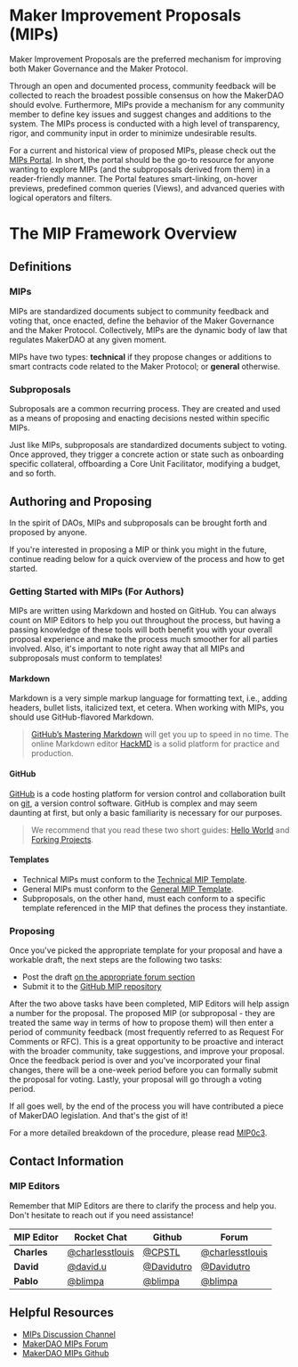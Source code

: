 # Maker Improvement Proposals (MIPs)

Maker Improvement Proposals are the preferred mechanism for improving both Maker Governance and the Maker Protocol.

Through an open and documented process, community feedback will be collected to reach the broadest possible consensus on how the MakerDAO should evolve. Furthermore, MIPs provide a mechanism for any community member to define key issues and suggest changes and additions to the system. The MIPs process is conducted with a high level of transparency, rigor, and community input in order to minimize undesirable results. 

For a current and historical view of proposed MIPs, please check out the [MIPs Portal](https://mips.makerdao.com/). In short, the portal should be the go-to resource for anyone wanting to explore MIPs (and the subproposals derived from them) in a reader-friendly manner. The Portal features smart-linking, on-hover previews, predefined common queries (Views), and advanced queries with logical operators and filters.

# The MIP Framework Overview

## Definitions

### MIPs

MIPs are standardized documents subject to community feedback and voting that, once enacted, define the behavior of the Maker Governance and the Maker Protocol. Collectively, MIPs are the dynamic body of law that regulates MakerDAO at any given moment.

MIPs have two types: **technical** if they propose changes or additions to smart contracts code related to the Maker Protocol; or **general** otherwise.

### Subproposals

Subroposals are a common recurring process. They are created and used as a means of proposing and enacting decisions nested within specific MIPs.

Just like MIPs, subproposals are standardized documents subject to voting. Once approved, they trigger a concrete action or state such as onboarding specific collateral, offboarding a Core Unit Facilitator, modifying a budget, and so forth.

## Authoring and Proposing

In the spirit of DAOs, MIPs and subproposals can be brought forth and proposed by anyone. 

If you're interested in proposing a MIP or think you might in the future, continue reading below for a quick overview of the process and how to get started. 

### Getting Started with MIPs (For Authors)

MIPs are written using Markdown and hosted on GitHub. You can always count on MIP Editors to help you out throughout the process, but having a passing knowledge of these tools will both benefit you with your overall proposal experience and make the process much smoother for all parties involved. Also, it's important to note right away that all MIPs and subproposals must conform to templates!

#### Markdown

Markdown is a very simple markup language for formatting text, i.e., adding headers, bullet lists, italicized text, et cetera. When working with MIPs, you should use GitHub-flavored Markdown.

> [GitHub’s Mastering Markdown](https://guides.github.com/features/mastering-markdown/) will get you up to speed in no time. The online Markdown editor [HackMD](https://hackmd.io/) is a solid platform for practice and production.

#### GitHub

[GitHub](https://github.com/) is a code hosting platform for version control and collaboration built on [git](https://git-scm.com/), a version control software. GitHub is complex and may seem daunting at first, but only a basic familiarity is necessary for our purposes.

> We recommend that you read these two short guides: [Hello World](https://guides.github.com/activities/hello-world/) and [Forking Projects](https://guides.github.com/activities/forking/).

#### Templates

- Technical MIPs must conform to the [Technical MIP Template](https://github.com/makerdao/mips/blob/master/MIP0/Technical-MIP-Template.md). 
- General MIPs must conform to the [General MIP Template](https://github.com/makerdao/mips/blob/master/MIP0/General-MIP-Template.md).
- Subproposals, on the other hand, must each conform to a specific template referenced in the MIP that defines the process they instantiate.

### Proposing

Once you've picked the appropriate template for your proposal and have a workable draft, the next steps are the following two tasks:
- Post the draft [on the appropriate forum section](https://forum.makerdao.com/c/mips/14)
- Submit it to the [GitHub MIP repository](https://github.com/makerdao/mips)

After the two above tasks have been completed, MIP Editors will help assign a number for the proposal. The proposed MIP (or subproposal - they are treated the same way in terms of how to propose them) will then enter a period of community feedback (most frequently referred to as Request For Comments or RFC). This is a great opportunity to be proactive and interact with the broader community, take suggestions, and improve your proposal. Once the feedback period is over and you've incorporated your final changes, there will be a one-week period before you can formally submit the proposal for voting. Lastly, your proposal will go through a voting period. 

If all goes well, by the end of the process you will have contributed a piece of MakerDAO legislation. And that's the gist of it! 

For a more detailed breakdown of the procedure, please read [MIP0c3](http://159.203.86.45:8000/mips/details/MIP0#mip0c3-the-mip-lifecycle).

## Contact Information 

### MIP Editors

Remember that MIP Editors are there to clarify the process and help you. Don't hesitate to reach out if you need assistance!

| MIP Editor | Rocket Chat | Github | Forum |
|-|-|-|-|
| **Charles** | [@charlesstlouis](https://chat.makerdao.com/) | [@CPSTL](https://github.com/CPSTL) | [@charlesstlouis](https://forum.makerdao.com/u/charlesstlouis/summary) |
| **David** | [@david.u](https://chat.makerdao.com/) | [@Davidutro](https://github.com/Davidutro) | [@Davidutro](https://forum.makerdao.com/u/davidutro/summary) |
| **Pablo** | [@blimpa](https://chat.makerdao.com/) | [@blimpa](https://github.com/blimpa) | [@blimpa](https://forum.makerdao.com/u/blimpa/summary) |

## Helpful Resources 

* [MIPs Discussion Channel](https://go.rocket.chat/invite?host=chat.makerdao.com&path=invite%2FNPEuhW)
* [MakerDAO MIPs Forum](https://forum.makerdao.com/c/mips/14)
* [MakerDAO MIPs Github](https://github.com/makerdao/mips)
